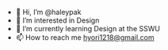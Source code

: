 - 👋 Hi, I’m @haleypak
- 👀 I’m interested in Design
- 🌱 I’m currently learning Design at the SSWU 
- 📫 How to reach me hyori1218@gmail.com      


<!---
haleypak/haleypak is a ✨ special ✨ repository because its `README.md` (this file) appears on your GitHub profile.
You can click the Preview link to take a look at your changes.
--->
